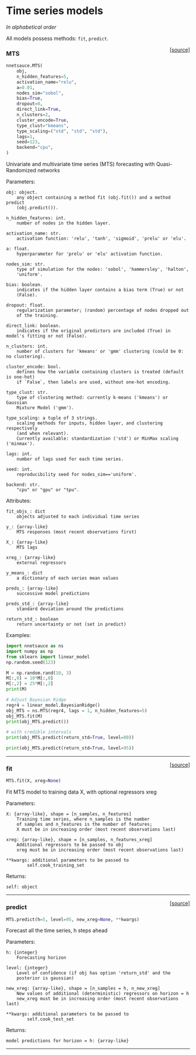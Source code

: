# Time series models 

_In alphabetical order_

All models possess methods: `fit`, `predict`.

<span style="float:right;">[[source]](https://github.com/Techtonique/nnetsauce/nnetsauce/mts/mts.py#L15)</span>

### MTS


```python
nnetsauce.MTS(
    obj,
    n_hidden_features=5,
    activation_name="relu",
    a=0.01,
    nodes_sim="sobol",
    bias=True,
    dropout=0,
    direct_link=True,
    n_clusters=2,
    cluster_encode=True,
    type_clust="kmeans",
    type_scaling=("std", "std", "std"),
    lags=1,
    seed=123,
    backend="cpu",
)
```


Univariate and multivariate time series (MTS) forecasting with Quasi-Randomized networks

Parameters:

    obj: object.
        any object containing a method fit (obj.fit()) and a method predict
        (obj.predict()).

    n_hidden_features: int.
        number of nodes in the hidden layer.

    activation_name: str.
        activation function: 'relu', 'tanh', 'sigmoid', 'prelu' or 'elu'.

    a: float.
        hyperparameter for 'prelu' or 'elu' activation function.

    nodes_sim: str.
        type of simulation for the nodes: 'sobol', 'hammersley', 'halton',
        'uniform'.

    bias: boolean.
        indicates if the hidden layer contains a bias term (True) or not
        (False).

    dropout: float.
        regularization parameter; (random) percentage of nodes dropped out
        of the training.

    direct_link: boolean.
        indicates if the original predictors are included (True) in model's fitting or not (False).

    n_clusters: int.
        number of clusters for 'kmeans' or 'gmm' clustering (could be 0: no clustering).

    cluster_encode: bool.
        defines how the variable containing clusters is treated (default is one-hot)
        if `False`, then labels are used, without one-hot encoding.

    type_clust: str.
        type of clustering method: currently k-means ('kmeans') or Gaussian
        Mixture Model ('gmm').

    type_scaling: a tuple of 3 strings.
        scaling methods for inputs, hidden layer, and clustering respectively
        (and when relevant).
        Currently available: standardization ('std') or MinMax scaling ('minmax').

    lags: int.
        number of lags used for each time series.

    seed: int.
        reproducibility seed for nodes_sim=='uniform'.

    backend: str.
        "cpu" or "gpu" or "tpu".

Attributes:

    fit_objs_: dict
        objects adjusted to each individual time series

    y_: {array-like}
        MTS responses (most recent observations first)

    X_: {array-like}
        MTS lags

    xreg_: {array-like}
        external regressors

    y_means_: dict
        a dictionary of each series mean values

    preds_: {array-like}
        successive model predictions

    preds_std_: {array-like}
        standard deviation around the predictions 
    
    return_std_: boolean
        return uncertainty or not (set in predict)  

Examples:

```python
import nnetsauce as ns
import numpy as np    
from sklearn import linear_model
np.random.seed(123)

M = np.random.rand(10, 3)
M[:,0] = 10*M[:,0]
M[:,2] = 25*M[:,2]
print(M)

# Adjust Bayesian Ridge
regr4 = linear_model.BayesianRidge()
obj_MTS = ns.MTS(regr4, lags = 1, n_hidden_features=5)
obj_MTS.fit(M)
print(obj_MTS.predict())

# with credible intervals
print(obj_MTS.predict(return_std=True, level=80))

print(obj_MTS.predict(return_std=True, level=95))
```


----

<span style="float:right;">[[source]](https://github.com/Techtonique/nnetsauce/nnetsauce/mts/mts.py#L178)</span>

### fit


```python
MTS.fit(X, xreg=None)
```


Fit MTS model to training data X, with optional regressors xreg

Parameters:

    X: {array-like}, shape = [n_samples, n_features]
        Training time series, where n_samples is the number
        of samples and n_features is the number of features;
        X must be in increasing order (most recent observations last)

    xreg: {array-like}, shape = [n_samples, n_features_xreg]
        Additional regressors to be passed to obj
        xreg must be in increasing order (most recent observations last)

    **kwargs: additional parameters to be passed to
            self.cook_training_set

Returns:

    self: object


----

<span style="float:right;">[[source]](https://github.com/Techtonique/nnetsauce/nnetsauce/mts/mts.py#L259)</span>

### predict


```python
MTS.predict(h=5, level=95, new_xreg=None, **kwargs)
```


Forecast all the time series, h steps ahead

Parameters:

    h: {integer}
        Forecasting horizon

    level: {integer}
        Level of confidence (if obj has option 'return_std' and the
        posterior is gaussian)

    new_xreg: {array-like}, shape = [n_samples = h, n_new_xreg]
        New values of additional (deterministic) regressors on horizon = h
        new_xreg must be in increasing order (most recent observations last)

    **kwargs: additional parameters to be passed to
            self.cook_test_set

Returns:

    model predictions for horizon = h: {array-like}


----


